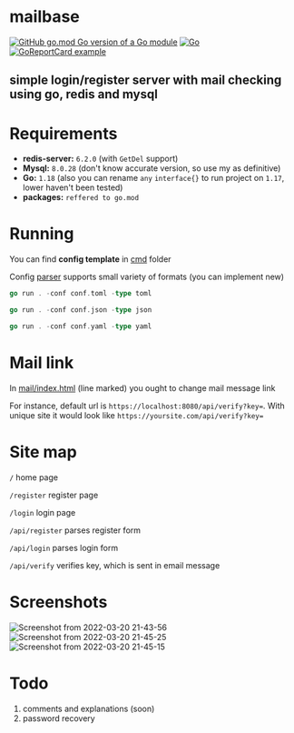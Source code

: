 # mailbase

[![GitHub go.mod Go version of a Go module](https://img.shields.io/github/go-mod/go-version/illiafox/mailbase.svg)](https://go.dev/learn/)
[![Go](https://github.com/illiafox/mailbase/actions/workflows/go.yml/badge.svg)](https://github.com/illiafox/mailbase/actions/workflows/go.yml)
[![GoReportCard example](https://goreportcard.com/badge/github.com/illiafox/mailbase)](https://goreportcard.com/report/github.com/illiafox/mailbase)

## simple login/register server with mail checking using go, redis and mysql



# Requirements

* **redis-server:** `6.2.0` (with `GetDel` support)
* **Mysql:** `8.0.28` (don't know accurate version, so use my as definitive)
* **Go:** `1.18` (also you can rename `any` `interface{}` to run project on `1.17`, lower haven't been tested)
* **packages:** `reffered to go.mod`

# Running

You can find **config template** in [cmd](https://github.com/illiafox/mailbase/blob/master/cmd/config.toml) folder

Config [parser](https://github.com/illiafox/mailbase/blob/master/util/config/config.go) supports small variety of formats (you can implement new)


```go
go run . -conf conf.toml -type toml

go run . -conf conf.json -type json

go run . -conf conf.yaml -type yaml
```

# Mail link
In [mail/index.html](https://github.com/illiafox/mailbase/blob/9157a8c3b058879b87655a4b2e1bc7ef31c03234/shared/templates/mail/index.html#L18) (line marked) you ought to change mail message link

For instance, default url is `https://localhost:8080/api/verify?key=`.  With unique site it would look like `https://yoursite.com/api/verify?key=`


# Site map

`/` home page

`/register` register page

`/login` login page

`/api/register` parses register form

`/api/login` parses login form

`/api/verify` verifies key, which is sent in email message


# Screenshots 

![Screenshot from 2022-03-20 21-43-56](https://user-images.githubusercontent.com/61962654/159179952-01cefdbf-08ca-401a-adf9-5f3a35c13d1c.png)
![Screenshot from 2022-03-20 21-45-25](https://user-images.githubusercontent.com/61962654/159180004-d8f089b6-e30c-487e-b61b-9d99af345792.png)
![Screenshot from 2022-03-20 21-45-15](https://user-images.githubusercontent.com/61962654/159180007-edacfd64-bee8-4f49-8b02-b61de7f12501.png)

# Todo
1. comments and explanations (soon)
2. password recovery
